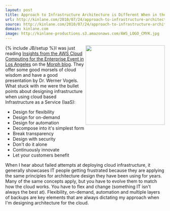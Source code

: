 ```yaml
---
layout: post
title: Approach to Infrastructure Architecture is Different When in the Amazon Cloud
url: http://kinlane.com/2010/07/24/approach-to-infrastructure-architecture-is-different-when-in-the-amazon-cloud/
source: http://kinlane.com/2010/07/24/approach-to-infrastructure-architecture-is-different-when-in-the-amazon-cloud/
domain: kinlane.com
image: http://kinlane-productions.s3.amazonaws.com/AWS_LOGO_CMYK.jpg
---
```

{% include JB/setup %}<img class="alignnone c1" title="Amazon Web Services" src="http://kinlane-productions.s3.amazonaws.com/AWS_LOGO_CMYK.jpg" alt="" width="250" align="right" />I was just reading <a href="http://www.mor.ph/node/275" target="_blank">Insights from the AWS Cloud Computing for the Enterprise Event in Los Angeles</a> on the <a href="http://www.mor.ph" target="_blank">Morph blog</a>. They offer some good morsels of cloud wisdom and have a good presentation by Dr. Werner Vogels. What stuck with me were the bullet points about designing infrastructure when using cloud based Infrastructure as a Service (IaaS):
<ul class="mainlist">
     <li>Design for flexibility
     </li>
     <li>Design for on-demand
     </li>
     <li>Design for automation
     </li>
     <li>Decompose into it's simplest form
     </li>
     <li>Break transparency
     </li>
     <li>Design with security
     </li>
     <li>Don't do it alone
     </li>
     <li>Continuously innovate
     </li>
     <li>Let your customers benefit
     </li>
</ul>When I hear about failed attempts at deploying cloud infrastructure, it generally showcases IT people getting frustrated because they are applying the same principles for architecture design they have been using for years. Many of the same concepts apply, but you have to evolve them to match how the cloud works. You have to flex and change (something IT isn't always the best at). Flexibility, on-demand, automation and multiple layers of backups are key elements that are always dictating my approach when I'm designing architecture for the cloud.